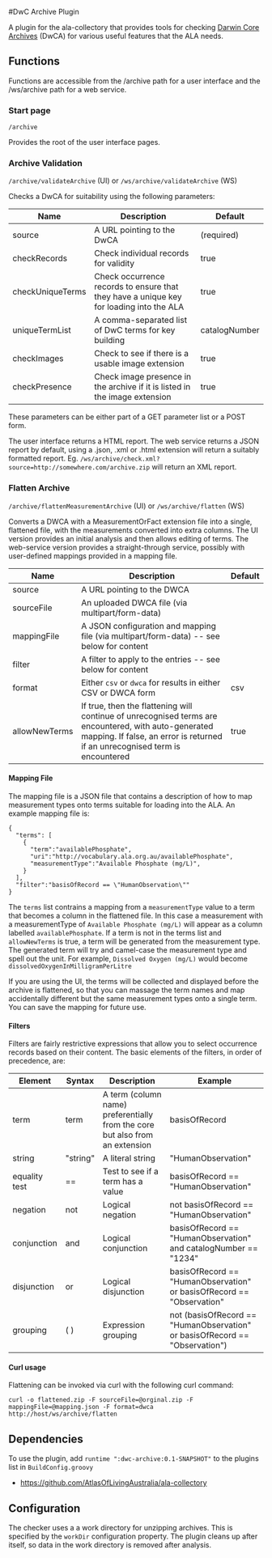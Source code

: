 #DwC Archive Plugin

A plugin for the ala-collectory that provides tools for
checking [Darwin Core Archives](http://www.gbif.org/resource/80636)
(DwCA) for various useful features that the ALA needs.
 

## Functions

Functions are accessible from the /archive path for a user interface
and the /ws/archive path for a web service.

### Start page

`/archive`

Provides the root of the user interface pages.

### Archive Validation

`/archive/validateArchive` (UI) or `/ws/archive/validateArchive` (WS)

Checks a DwCA for suitability using the following parameters:

|Name|Description|Default|
|----|-----------|-------|
|source|A URL pointing to the DwCA|(required)|
|checkRecords|Check individual records for validity|true|
|checkUniqueTerms|Check occurrence records to ensure that they have a unique key for loading into the ALA|true|
|uniqueTermList|A comma-separated list of DwC terms for key building|catalogNumber|
|checkImages|Check to see if there is a usable image extension|true|
|checkPresence|Check image presence in the archive if it is listed in the image extension|true|

These parameters can be either part of a GET parameter list or a POST form.

The user interface returns a HTML report. The web service returns a JSON report by default,
using a .json, .xml or .html extension will return a suitably formatted report.
Eg. `/ws/archive/check.xml?source=http://somewhere.com/archive.zip` will return an XML report.

### Flatten Archive

`/archive/flattenMeasurementArchive` (UI) or `/ws/archive/flatten` (WS)

Converts a DWCA with a MeasurementOrFact extension file into a single, flattened file, with the measurements
converted into extra columns.
The UI version provides an initial analysis and then allows editing of terms.
The web-service version provides a straight-through service, possibly with user-defined mappings provided in
a mapping file.

| Name | Description | Default |
| ---- | ----------- | ------- |
| source | A URL pointing to the DWCA | |
| sourceFile | An uploaded DWCA file (via multipart/form-data) | |
| mappingFile | A JSON configuration and mapping file (via multipart/form-data) -- see below for content | |
| filter | A filter to apply to the entries -- see below for content | |
| format | Either `csv` or `dwca` for results in either CSV or DWCA form | csv |
| allowNewTerms | If true, then the flattening will continue of unrecognised terms are encountered, with auto-generated mapping. If false, an error is returned if an unrecognised term is encountered | true | 

#### Mapping File

The mapping file is a JSON file that contains a description of how to map measurement types onto terms suitable for loading into the ALA.
An example mapping file is:

```
{
  "terms": [
    {
      "term":"availablePhosphate",
      "uri":"http://vocabulary.ala.org.au/availablePhosphate",
      "measurementType":"Available Phosphate (mg/L)",
    }
  ],
  "filter":"basisOfRecord == \"HumanObservation\""
}
```

The `terms` list contrains a mapping from a `measurementType` value to a term that becomes a column in the flattened file.
In this case a measurement with a measurementType of `Available Phosphate (mg/L)` will appear as a column labelled
`availablePhosphate`.
If a term is not in the terms list and `allowNewTerms` is true, a term will be generated from the measurement type.
The generated term will try and camel-case the measurement type and spell out the unit. For example,
`Dissolved Oxygen (mg/L)` would become `dissolvedOxygenInMilligramPerLitre`

If you are using the UI, the terms will be collected and displayed before the archive is flattened, so that you
can massage the term names and map accidentally different but the same measurement types onto a single term.
You can save the mapping for future use.

#### Filters

Filters are fairly restrictive expressions that allow you to select occurrence records based on their content.
The basic elements of the filters, in order of precedence, are:

| Element | Syntax | Description | Example |
| ------- | ------ | ----------- | ------- |
| term | term | A term (column name) preferentially from the core but also from an extension | basisOfRecord |
| string | "string" | A literal string | "HumanObservation" |
| equality test | == | Test to see if a term has a value | basisOfRecord == "HumanObservation" |
| negation | not | Logical negation | not basisOfRecord == "HumanObservation" |
| conjunction | and| Logical conjunction | basisOfRecord == "HumanObservation" and catalogNumber == "1234" |
| disjunction | or | Logical disjunction | basisOfRecord == "HumanObservation" or basisOfRecord == "Observation" |
| grouping | ( ) | Expression grouping | not (basisOfRecord == "HumanObservation" or basisOfRecord == "Observation") |

#### Curl usage

Flattening can be invoked via curl with the following curl command:

`curl -o flattened.zip -F sourceFile=@orginal.zip -F mappingFile=@mapping.json -F format=dwca http://host/ws/archive/flatten`

## Dependencies

To use the plugin, add `runtime ":dwc-archive:0.1-SNAPSHOT"` to the plugins list in `BuildConfig.groovy`

* https://github.com/AtlasOfLivingAustralia/ala-collectory

## Configuration

The checker uses a a work directory for unzipping archives.
This is specified by the `workDir` configuration property.
The plugin cleans up after itself, so data in the work directory is removed
after analysis.